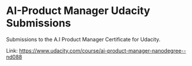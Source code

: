 # AI-Product Manager Udacity Submissions

Submissions to the A.I Product Manager Certificate for Udacity. 

Link: https://www.udacity.com/course/ai-product-manager-nanodegree--nd088
